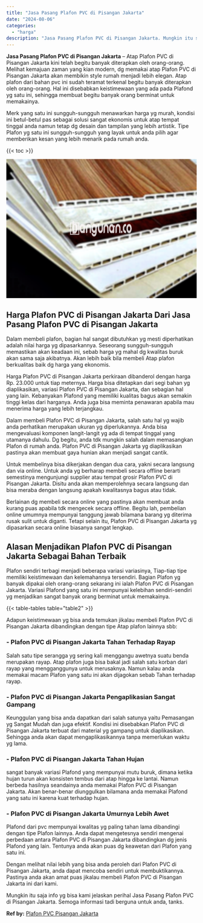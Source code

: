 ```yaml
---
title: "Jasa Pasang Plafon PVC di Pisangan Jakarta"
date: "2024-08-06"
categories: 
  - "harga"
description: "Jasa Pasang Plafon PVC di Pisangan Jakarta. Mungkin itu saja info yg bisa kami jelaskan perihal Jasa Pasang Plafon PVC di Pisangan Jakarta. Semoga informasi..."
---
```


**Jasa Pasang Plafon PVC di Pisangan Jakarta** – Atap Plafon PVC di Pisangan Jakarta kini telah begitu banyak diterapkan oleh orang-orang. Melihat kemajuan zaman yang kian modern, dg memakai atap Plafon PVC di Pisangan Jakarta akan membikin style rumah menjadi lebih elegan. Atap plafon dari bahan pvc ini sudah teramat terkenal begitu banyak diterapkan oleh orang-orang. Hal ini disebabkan keistimewaan yang ada pada Plafond yg satu ini, sehingga membuat begitu banyak orang berminat untuk memakainya.

Merk yang satu ini sungguh-sungguh menawarkan harga yg murah, kondisi ini betul-betul pas sebagai solusi sangat ekonomis untuk atap tempat tinggal anda namun tetap dg desain dan tampilan yang lebih artistik. Tipe Plafon yg satu ini sungguh-sungguh yang layak untuk anda pilih agar memberikan kesan yang lebih menarik pada rumah anda.

{{< toc >}}

![Jasa Pasang Plafon PVC di Pisangan Jakarta](/images/flafond-pvc-murah12.png)

## Harga Plafon PVC di Pisangan Jakarta Dari Jasa Pasang Plafon PVC di Pisangan Jakarta

Dalam membeli plafon, bagian hal sangat dibutuhkan yg mesti diperhatikan adalah nilai harga yg dipasarkannya. Seseorang sungguh-sungguh memastikan akan keadaan ini, sebab harga yg mahal dg kwalitas buruk akan sama saja akibatnya. Akan lebih baik bila membeli Atap plafon berkualitas baik dg harga yang ekonomis.

Harga Plafon PVC di Pisangan Jakarta perkiraan dibanderol dengan harga Rp. 23.000 untuk tiap meternya. Harga bisa ditetapkan dari segi bahan yg diaplikasikan, variasi Plafon PVC di Pisangan Jakarta, dan sebagian hal yang lain. Kebanyakan Plafond yang memiliki kualitas bagus akan semakin tinggi kelas dari harganya. Anda juga bisa meminta penawaran apabila mau menerima harga yang lebih terjangkau.

Dalam membeli Plafon PVC di Pisangan Jakarta, salah satu hal yg wajib anda perhatikan merupakan ukuran yg diperlukannya. Anda bisa mengevaluasi komponen langit-langit yg ada di tempat tinggal yang utamanya dahulu. Dg begitu, anda tdk mungkin salah dalam memasangkan Plafon di rumah anda. Plafon PVC di Pisangan Jakarta yg diaplikasikan pastinya akan membuat gaya hunian akan menjadi sangat cantik.

Untuk membelinya bisa dikerjakan dengan dua cara, yakni secara langsung dan via online. Untuk anda yg berharap membeli secara offline berarti semestinya mengunjungi supplier atau tempat grosir Plafon PVC di Pisangan Jakarta. Disitu anda akan memperolehnya secara langsung dan bisa meraba dengan langsung apakah kwalitasnya bagus atau tidak.

Berlainan dg membeli secara online yang pastinya akan membuat anda kurang puas apabila tdk mengecek secara offline. Begitu lah, pembelian online umumnya mempunyai tanggung jawab bilamana barang yg diterima rusak sulit untuk diganti. Tetapi selain itu, Plafon PVC di Pisangan Jakarta yg dipasarkan secara online biasanya sangat lengkap.

## Alasan Menjadikan Plafon PVC di Pisangan Jakarta Sebagai Bahan Terbaik

Plafon sendiri terbagi menjadi beberapa variasi variasinya, Tiap-tiap tipe memiliki keistimewaan dan kelemahannya tersendiri. Bagian Plafon yg banyak dipakai oleh orang-orang sekarang ini ialah Plafon PVC di Pisangan Jakarta. Variasi Plafond yang satu ini mempunyai kelebihan sendiri-sendiri yg menjadikan sangat banyak orang berminat untuk memakainya.

{{< table-tables table="table2" >}}

Adapun keistimewaan yg bisa anda temukan jikalau membeli Plafon PVC di Pisangan Jakarta dibandingkan dengan tipe Atap plafon lainnya sbb:

### \- Plafon PVC di Pisangan Jakarta Tahan Terhadap Rayap

Salah satu tipe serangga yg sering kali menggangu awetnya suatu benda merupakan rayap. Atap plafon juga bisa bakal jadi salah satu korban dari rayap yang mengganggunya untuk merusaknya. Namun kalau anda memakai macam Plafon yang satu ini akan dijagokan sebab Tahan terhadap rayap.

### \- Plafon PVC di Pisangan Jakarta Pengaplikasian Sangat Gampang

Keunggulan yang bisa anda dapatkan dari salah satunya yaitu Pemasangan yg Sangat Mudah dan juga efektif. Kondisi ini disebabkan Plafon PVC di Pisangan Jakarta terbuat dari material yg gampang untuk diaplikasikan. Sehingga anda akan dapat mengaplikasikannya tanpa memerlukan waktu yg lama.

### \- Plafon PVC di Pisangan Jakarta Tahan Hujan

sangat banyak variasi Plafond yang mempunyai mutu buruk, dimana ketika hujan turun akan konsisten tembus dari atap hingga ke lantai. Namun berbeda hasilnya seandainya anda memakai Plafon PVC di Pisangan Jakarta. Akan benar-benar diunggulkan bilamana anda memakai Plafond yang satu ini karena kuat terhadap hujan.

### \- Plafon PVC di Pisangan Jakarta Umurnya Lebih Awet

Plafond dari pvc mempunyai kwalitas yg paling tahan lama dibandingi dengan tipe Plafon lainnya. Anda dapat mengetesnya sendiri mengenai perbedaan antara Plafon PVC di Pisangan Jakarta dibandingkan dg jenis Plafond yang lain. Tentunya anda akan puas dg keawetan dari Plafon yang satu ini.

Dengan melihat nilai lebih yang bisa anda peroleh dari Plafon PVC di Pisangan Jakarta, anda dapat mencoba sendiri untuk membuktikannya. Pastinya anda akan amat puas jikalau membeli Plafon PVC di Pisangan Jakarta ini dari kami.

Mungkin itu saja info yg bisa kami jelaskan perihal Jasa Pasang Plafon PVC di Pisangan Jakarta. Semoga informasi tadi berguna untuk anda, tanks.

**Ref by:** [Plafon PVC Pisangan Jakarta](https://id.wikipedia.org/wiki/Plafon)
